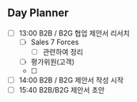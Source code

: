 ## Day Planner
- [ ] 13:00 B2B / B2G 협업 제안서 리서치
	- [ ] Sales 7 Forces
		- [ ] 관련하여 정리
	- [ ] 평가위원(고객)
	- [ ] 
- [ ] 14:00 B2B / B2G 제안서 작성 시작
- [ ] 15:40 B2B/B2G 제안서 초안